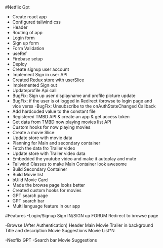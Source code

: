 #Netflix Gpt

- Create react app
- Configured tailwind css
- Header
- Routing of app
- Login form
- Sign up form
- Form Validation
- useRef
- Firebase setup
- Deploy
- Create signup user account 
- Implement Sign in user API
- Created Redux store with userSlice
- Implemented Sign out
- Updateprofile Api call
- BugFix: Sign up user displayname and profile picture update
- BugFix: if the user is ot logged in Redirect /browse to login page and vice versa
-BugFix: Unsubscribe to the onAuthStateChanged Callback
- Add hardcoded value to the constant file
- Registered TMBD API & create an app & get access token
- Get data from TMBD now playing movies list API
- Custom hooks for now playing movies
- Create a movie Slice
- Update store with movie data
- Planning for  Main and secondary container
- Fetch the data fro Trailer video
- Update store with Trailer video data
- Embedded the youtube video and make it autoplay and mute
- Tailwind Classes to make Main Container look awesome
- Build Secondary Container
- Build Movie list
- bUild Movie Card
- Made the browse page looks better
- Created custom hooks for movies
- GPT search page
- GPT search bar
- Multi language feature in our app



#Features
-Login/Signup
    Sign IN/SIGN up FORUM
    Redirect to browse page

-Browse (After Authentication)
    Header
    Main Movie
        Trailer in background
        Title and description
        Movie Suggestions
            Movie List*N

-Nexflix GPT
    -Search bar
    Movie Suggestions